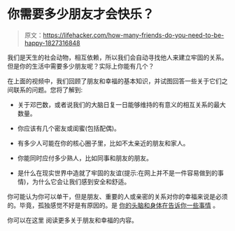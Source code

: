 # 你需要多少朋友才会快乐？

> 原文：<https://lifehacker.com/how-many-friends-do-you-need-to-be-happy-1827316848>

我们是天生的社会动物，相互依赖，所以我们会自动寻找他人来建立牢固的关系。但是你的生活中需要多少朋友呢？实际上你能有几个？

在上面的视频中，我们回顾了朋友和幸福的基本知识，并试图回答一些关于它们之间联系的问题。您将了解到:

*   关于邓巴数，或者说我们的大脑日复一日能够维持的有意义的相互关系的最大数量。

*   你应该有几个密友或闺蜜(包括配偶)。

*   有多少人可能在你的核心圈子里，比如不太亲近的朋友和家人。

*   你能同时应付多少熟人，比如同事和朋友的朋友。

*   是什么在现实世界中造就了牢固的友谊(提示:在网上并不是一件容易做到的事情)，为什么它会让我们感到安全和舒适。

你可能认为你可以单干，但是朋友、重要的人或亲密的关系对你的幸福来说是必须的。毕竟，孤独感觉不好是有原因的。是 [你的头脑和身体在告诉你一些事情](https://lifehacker.com/loneliness-is-a-signal-not-just-a-feeling-1788297784) 。

你可以在这里 阅读更多关于朋友和幸福的内容。